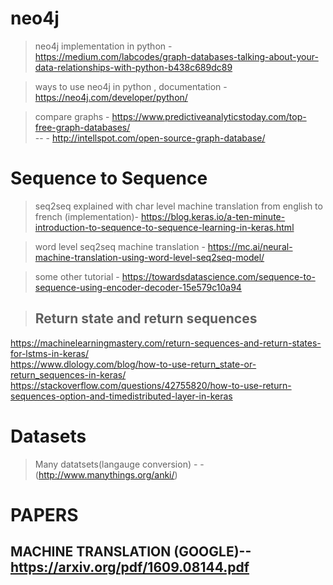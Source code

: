 # neo4j
>neo4j implementation in python - https://medium.com/labcodes/graph-databases-talking-about-your-data-relationships-with-python-b438c689dc89

>ways to use neo4j in python , documentation - https://neo4j.com/developer/python/

> compare graphs - https://www.predictiveanalyticstoday.com/top-free-graph-databases/  
 -- - http://intellspot.com/open-source-graph-database/



# Sequence to Sequence
>seq2seq explained with char level machine translation from english to french (implementation)- https://blog.keras.io/a-ten-minute-introduction-to-sequence-to-sequence-learning-in-keras.html

>word level seq2seq machine translation - https://mc.ai/neural-machine-translation-using-word-level-seq2seq-model/  

>some other  tutorial  - https://towardsdatascience.com/sequence-to-sequence-using-encoder-decoder-15e579c10a94

>## Return state and return sequences 
https://machinelearningmastery.com/return-sequences-and-return-states-for-lstms-in-keras/  
https://www.dlology.com/blog/how-to-use-return_state-or-return_sequences-in-keras/  
https://stackoverflow.com/questions/42755820/how-to-use-return-sequences-option-and-timedistributed-layer-in-keras


# Datasets

>Many datatsets(langauge conversion) - - (http://www.manythings.org/anki/)


# PAPERS
## MACHINE TRANSLATION (GOOGLE)--https://arxiv.org/pdf/1609.08144.pdf 
